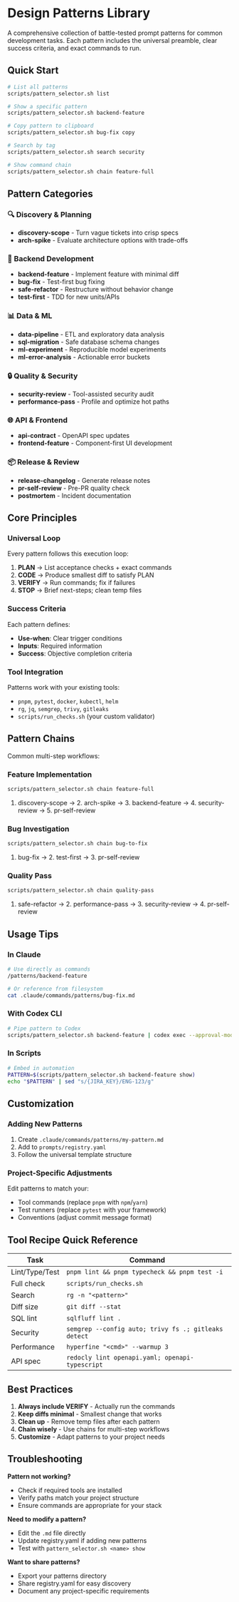 # Design Patterns Library

A comprehensive collection of battle-tested prompt patterns for common development tasks. Each pattern includes the universal preamble, clear success criteria, and exact commands to run.

## Quick Start

```bash
# List all patterns
scripts/pattern_selector.sh list

# Show a specific pattern
scripts/pattern_selector.sh backend-feature

# Copy pattern to clipboard
scripts/pattern_selector.sh bug-fix copy

# Search by tag
scripts/pattern_selector.sh search security

# Show command chain
scripts/pattern_selector.sh chain feature-full
```

## Pattern Categories

### 🔍 Discovery & Planning
- **discovery-scope** - Turn vague tickets into crisp specs
- **arch-spike** - Evaluate architecture options with trade-offs

### 🔧 Backend Development  
- **backend-feature** - Implement feature with minimal diff
- **bug-fix** - Test-first bug fixing
- **safe-refactor** - Restructure without behavior change
- **test-first** - TDD for new units/APIs

### 📊 Data & ML
- **data-pipeline** - ETL and exploratory data analysis
- **sql-migration** - Safe database schema changes
- **ml-experiment** - Reproducible model experiments
- **ml-error-analysis** - Actionable error buckets

### 🔒 Quality & Security
- **security-review** - Tool-assisted security audit
- **performance-pass** - Profile and optimize hot paths

### 🌐 API & Frontend
- **api-contract** - OpenAPI spec updates
- **frontend-feature** - Component-first UI development

### 📦 Release & Review
- **release-changelog** - Generate release notes
- **pr-self-review** - Pre-PR quality check
- **postmortem** - Incident documentation

## Core Principles

### Universal Loop
Every pattern follows this execution loop:
1. **PLAN** → List acceptance checks + exact commands
2. **CODE** → Produce smallest diff to satisfy PLAN
3. **VERIFY** → Run commands; fix if failures
4. **STOP** → Brief next-steps; clean temp files

### Success Criteria
Each pattern defines:
- **Use-when**: Clear trigger conditions
- **Inputs**: Required information
- **Success**: Objective completion criteria

### Tool Integration
Patterns work with your existing tools:
- `pnpm`, `pytest`, `docker`, `kubectl`, `helm`
- `rg`, `jq`, `semgrep`, `trivy`, `gitleaks`
- `scripts/run_checks.sh` (your custom validator)

## Pattern Chains

Common multi-step workflows:

### Feature Implementation
```bash
scripts/pattern_selector.sh chain feature-full
```
1. discovery-scope → 2. arch-spike → 3. backend-feature → 4. security-review → 5. pr-self-review

### Bug Investigation
```bash
scripts/pattern_selector.sh chain bug-to-fix
```
1. bug-fix → 2. test-first → 3. pr-self-review

### Quality Pass
```bash
scripts/pattern_selector.sh chain quality-pass
```
1. safe-refactor → 2. performance-pass → 3. security-review → 4. pr-self-review

## Usage Tips

### In Claude
```bash
# Use directly as commands
/patterns/backend-feature

# Or reference from filesystem
cat .claude/commands/patterns/bug-fix.md
```

### With Codex CLI
```bash
# Pipe pattern to Codex
scripts/pattern_selector.sh backend-feature | codex exec --approval-mode auto-edit
```

### In Scripts
```bash
# Embed in automation
PATTERN=$(scripts/pattern_selector.sh backend-feature show)
echo "$PATTERN" | sed "s/{JIRA_KEY}/ENG-123/g"
```

## Customization

### Adding New Patterns
1. Create `.claude/commands/patterns/my-pattern.md`
2. Add to `prompts/registry.yaml`
3. Follow the universal template structure

### Project-Specific Adjustments
Edit patterns to match your:
- Tool commands (replace `pnpm` with `npm`/`yarn`)
- Test runners (replace `pytest` with your framework)
- Conventions (adjust commit message format)

## Tool Recipe Quick Reference

| Task | Command |
|------|---------|
| Lint/Type/Test | `pnpm lint && pnpm typecheck && pnpm test -i` |
| Full check | `scripts/run_checks.sh` |
| Search | `rg -n "<pattern>"` |
| Diff size | `git diff --stat` |
| SQL lint | `sqlfluff lint .` |
| Security | `semgrep --config auto; trivy fs .; gitleaks detect` |
| Performance | `hyperfine "<cmd>" --warmup 3` |
| API spec | `redocly lint openapi.yaml; openapi-typescript` |

## Best Practices

1. **Always include VERIFY** - Actually run the commands
2. **Keep diffs minimal** - Smallest change that works
3. **Clean up** - Remove temp files after each pattern
4. **Chain wisely** - Use chains for multi-step workflows
5. **Customize** - Adapt patterns to your project needs

## Troubleshooting

**Pattern not working?**
- Check if required tools are installed
- Verify paths match your project structure
- Ensure commands are appropriate for your stack

**Need to modify a pattern?**
- Edit the `.md` file directly
- Update registry.yaml if adding new patterns
- Test with `pattern_selector.sh <name> show`

**Want to share patterns?**
- Export your patterns directory
- Share registry.yaml for easy discovery
- Document any project-specific requirements